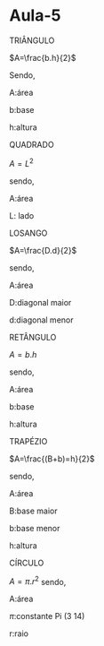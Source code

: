 # Aula-5

TRIÂNGULO

$A=\frac{b.h}{2}$

Sendo,

A:área 

b:base 

h:altura 

QUADRADO

$A=L^{2}$

sendo,

A:área 

L: lado 

LOSANGO

$A=\frac{D.d}{2}$

sendo,

A:área 

D:diagonal maior 

d:diagonal menor

RETÂNGULO 

$A={b.h}$

sendo,

A:área 

b:base 

h:altura 

TRAPÉZIO 

$A=\frac{(B+b)=h}{2}$

sendo,

 A:área 
 
 B:base maior 

 b:base menor

 h:altura 

CÍRCULO 

$A=\pi.r^{2}$
sendo,

A:área 

$\pi$:constante Pi (3 14)

r:raio 

